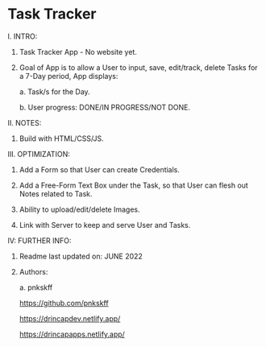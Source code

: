 # Task Tracker

I. INTRO:

  1. Task Tracker App - No website yet.

  2. Goal of App is to allow a User to input, save, edit/track, delete Tasks for a 7-Day period, App displays:
     
     a. Task/s for the Day.
     
     b. User progress: DONE/IN PROGRESS/NOT DONE.

II. NOTES:

  1. Build with HTML/CSS/JS.

III. OPTIMIZATION:

  1. Add a Form so that User can create Credentials.
 
  2. Add a Free-Form Text Box under the Task, so that User can flesh out Notes related to Task.
  
  3. Ability to upload/edit/delete Images. 
  
  4. Link with Server to keep and serve User and Tasks.
  
IV: FURTHER INFO:

  1. Readme last updated on: JUNE 2022

  2. Authors:

     a. pnkskff
     
     https://github.com/pnkskff
     
     https://drincapdev.netlify.app/
     
     https://drincapapps.netlify.app/



